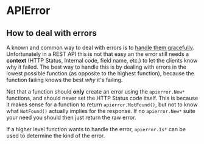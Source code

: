 # APIError

## How to deal with errors

A known and common way to deal with errors is to [handle them gracefully](https://dave.cheney.net/2016/04/27/dont-just-check-errors-handle-them-gracefully). Unfortunately
in a REST API this is not that easy an the error still needs a **context** (HTTP Status, Internal code, field name, etc.) to let the clients know why it failed. The best way to handle this is by dealing with errors in the lowest possible function (as opposite to the highest function), because the function failing knows the best _why_ it's failing.

Not that a function should **only** create an error using the `apierror.New*` functions, and should never set the HTTP Status code itself. This is because it makes sense for a function to return `apierror.NotFound()`, but not to know what `NotFound()` actually implies for the response. If no `apierror.New*` suite your need you should then just return the raw error.

If a higher level function wants to handle the error, `apierror.Is*` can be used to determine the kind of the error.